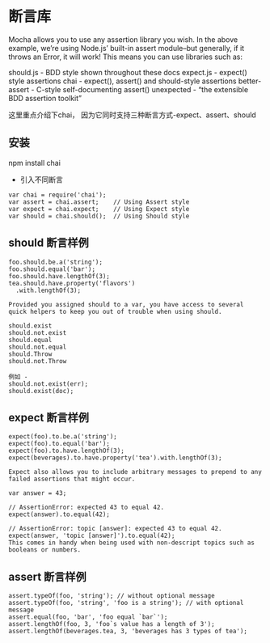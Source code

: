 # 断言库

Mocha allows you to use any assertion library you wish. In the above example, we’re using Node.js’ built-in assert module–but generally, if it throws an Error, it will work! This means you can use libraries such as:

should.js - BDD style shown throughout these docs
expect.js - expect() style assertions
chai - expect(), assert() and should-style assertions
better-assert - C-style self-documenting assert()
unexpected - “the extensible BDD assertion toolkit”



这里重点介绍下chai， 因为它同时支持三种断言方式-expect、assert、should

## 安装 
npm install chai

- 引入不同断言
````
var chai = require('chai');  
var assert = chai.assert;    // Using Assert style
var expect = chai.expect;    // Using Expect style
var should = chai.should();  // Using Should style
````

## should 断言样例
````
foo.should.be.a('string');
foo.should.equal('bar');
foo.should.have.lengthOf(3);
tea.should.have.property('flavors')
  .with.lengthOf(3);

Provided you assigned should to a var, you have access to several quick helpers to keep you out of trouble when using should.

should.exist
should.not.exist
should.equal
should.not.equal
should.Throw
should.not.Throw

例如 -
should.not.exist(err);
should.exist(doc);
`````


## expect 断言样例
````
expect(foo).to.be.a('string');
expect(foo).to.equal('bar');
expect(foo).to.have.lengthOf(3);
expect(beverages).to.have.property('tea').with.lengthOf(3);

Expect also allows you to include arbitrary messages to prepend to any failed assertions that might occur.

var answer = 43;

// AssertionError: expected 43 to equal 42.
expect(answer).to.equal(42);

// AssertionError: topic [answer]: expected 43 to equal 42.
expect(answer, 'topic [answer]').to.equal(42);
This comes in handy when being used with non-descript topics such as booleans or numbers.
`````


## assert 断言样例
````
assert.typeOf(foo, 'string'); // without optional message
assert.typeOf(foo, 'string', 'foo is a string'); // with optional message
assert.equal(foo, 'bar', 'foo equal `bar`');
assert.lengthOf(foo, 3, 'foo`s value has a length of 3');
assert.lengthOf(beverages.tea, 3, 'beverages has 3 types of tea');

````



